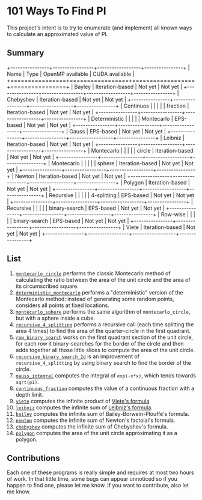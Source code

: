 # 101 Ways To Find PI
This project's intent is to try to enumerate (and implement) all known ways to calculate an approximated value of PI.

## Summary
+----------------+-----------------+------------------+----------------+
| Name           | Type            | OpenMP available | CUDA available |
+================+=================+==================+================+
| Bayley         | Iteration-based | Not yet          | Not yet        |
+----------------+-----------------+------------------+----------------+
| Chebyshev      | Iteration-based | Not yet          | Not yet        |
+----------------+-----------------+------------------+----------------+
| Continuos      |                 |                  |                |
| fraction       | Iteration-based | Not yet          | Not yet        |
+----------------+-----------------+------------------+----------------+
| Deterministic  |                 |                  |                |
| Montecarlo     | EPS-based       | Not yet          | Not yet        |
+----------------+-----------------+------------------+----------------+
| Gauss          | EPS-based       | Not yet          | Not yet        |
+----------------+-----------------+------------------+----------------+
| Leibniz        | Iteration-based | Not yet          | Not yet        |
+----------------+-----------------+------------------+----------------+
| Montecarlo     |                 |                  |                |
| circle         | Iteration-based | Not yet          | Not yet        |
+----------------+-----------------+------------------+----------------+
| Montecarlo     |                 |                  |                |
| sphere         | Iteration-based | Not yet          | Not yet        |
+----------------+-----------------+------------------+----------------+
| Newton         | Iteration-based | Not yet          | Not yet        |
+----------------+-----------------+------------------+----------------+
| Polygon        | Iteration-based | Not yet          | Not yet        |
+----------------+-----------------+------------------+----------------+
| Recursive      |                 |                  |                |
| 4-splitting    | EPS-based       | Not yet          | Not yet        |
+----------------+-----------------+------------------+----------------+
| Recursive      |                 |                  |                |
| binary-search  | EPS-based       | Not yet          | Not yet        |
+----------------+-----------------+------------------+----------------+
| Row-wise       |                 |                  |                |
| binary-search  | EPS-based       | Not yet          | Not yet        |
+----------------+-----------------+------------------+----------------+
| Viete          | Iteration-based | Not yet          | Not yet        |
+----------------+-----------------+------------------+----------------+

## List
1. [`montecarlo_circle`](https://github.com/Ledmington/101-ways-to-find-pi/blob/master/montecarlo_circle.c) performs the classic Montecarlo method of calculating the ratio between the area of the unit circle and the area of its circumscribed square.
2. [`deterministic_montecarlo`](https://github.com/Ledmington/101-ways-to-find-pi/blob/master/deterministic_montecarlo.c) performs a "deterministic" version of the Montecarlo method: instead of generating some random points, considers all points at fixed locations.
3. [`montecarlo_sphere`](https://github.com/Ledmington/101-ways-to-find-pi/blob/master/montecarlo_sphere.c) performs the same algorithm of `montecarlo_circle`, but with a sphere inside a cube.
4. [`recursive_4_splitting`](https://github.com/Ledmington/101-ways-to-find-pi/blob/master/recursive_4_splitting.c) performs a recursive call (each time splitting the area 4 times) to find the area of the quarter-circle in the first quadrant.
5. [`row_binary_search`](https://github.com/Ledmington/101-ways-to-find-pi/blob/master/row_binary_search.c) works on the first quadrant section of the unit circle, for each row it binary-searches for the border of the circle and then adds together all those little slices to compute the area of the unit circle.
6. [`recursive_binary_search_2d`](https://github.com/Ledmington/101-ways-to-find-pi/blob/master/recursive_binary_search_2d.c) is an improvement of `recursive_4_splitting` by using binary search to find the border of the circle.
7. [`gauss_integral`](https://github.com/Ledmington/101-ways-to-find-pi/blob/master/gauss_integral.c) computes the integral of `exp(-x*x)`, which tends towards `sqrt(pi)`.
8. [`continuous_fraction`](https://github.com/Ledmington/101-ways-to-find-pi/blob/master/continuous_fraction.c) computes the value of a continuous fraction with a depth limit.
9. [`viete`](https://github.com/Ledmington/101-ways-to-find-pi/blob/master/viete.c) computes the infinite product of [Viete's formula](https://it.wikipedia.org/wiki/Formula_di_Vi%C3%A8te).
10. [`leibniz`](https://github.com/Ledmington/101-ways-to-find-pi/blob/master/leibniz.c) computes the infinite sum of [Leibniz's formula](https://it.wikipedia.org/wiki/Formula_di_Leibniz_per_pi).
11. [`bailey`](https://github.com/Ledmington/101-ways-to-find-pi/blob/master/bailey.c) computes the infinite sum of Bailey-Borwein-Plouffe's formula.
12. [`newton`](https://github.com/Ledmington/101-ways-to-find-pi/blob/master/newton.c) computes the infinite sum of Newton's factoial's formula.
13. [`chebyshev`](https://github.com/Ledmington/101-ways-to-find-pi/blob/master/chebyshev.c) computes the infinite sum of Chebyshev's formula.
14. [`polygon`](https://github.com/Ledmington/101-ways-to-find-pi/blob/master/polygon.c) computes the area of the unit circle approximating it as a polygon.

## Contributions
Each one of these programs is really simple and requires at most two hours of work. In that little time, some bugs can appear unnoticed so if you happen to find one, please let me know. If you want to contribute, also let me know.